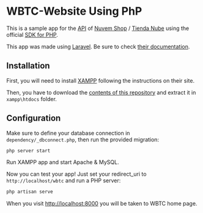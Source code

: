 WBTC-Website Using PhP
==============

This is a sample app for the [API](https://github.com/TiendaNube/api-docs) of [Nuvem Shop](https://www.nuvemshop.com.br) / [Tienda Nube](https://www.tiendanube.com)  using the official [SDK for PHP](https://github.com/TiendaNube/tiendanube-php-sdk).

This app was made using [Laravel](http://laravel.com/). Be sure to check [their documentation](laravel.com/docs).


Installation
------------
First, you will need to install [XAMPP](https://www.apachefriends.org/index.html) following the instructions on their site.

Then, you have to download the [contents of this repository](https://github.com/TiendaNube/sample-php-app/archive/master.zip) and extract it in `xampp\htdocs` folder.

Configuration
-------------
Make sure to define your database connection in `dependency/_dbconnect.php`, then run the provided migration:

```sh
php server start
```

Run XAMPP app and start Apache & MySQL.

Now you can test your app! Just set your redirect_uri to `http://localhost/wbtc` and run a PHP server:

```sh
php artisan serve
```

When you visit [http://localhost:8000](http://localhost:8000) you will be taken to WBTC home page.


